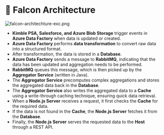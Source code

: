 # 🚀 Falcon Architecture


![falcon-architechture-exc.png](https://prod-files-secure.s3.us-west-2.amazonaws.com/2218d451-9074-449a-9e14-4ae157871206/1c5c9930-f6f6-4a85-9a15-81a64569ec14/falcon-architechture-exc.png?X-Amz-Algorithm=AWS4-HMAC-SHA256&X-Amz-Content-Sha256=UNSIGNED-PAYLOAD&X-Amz-Credential=ASIAZI2LB466V2IF3PBG%2F20250214%2Fus-west-2%2Fs3%2Faws4_request&X-Amz-Date=20250214T004952Z&X-Amz-Expires=3600&X-Amz-Security-Token=IQoJb3JpZ2luX2VjEPj%2F%2F%2F%2F%2F%2F%2F%2F%2F%2FwEaCXVzLXdlc3QtMiJHMEUCICE%2BeB9L7256wA6wbd%2Bw1BRscyHi%2BaCH%2FjtKvuFLJGK%2BAiEAlIEkgszSQY%2BRFI0T5qNmPxntKMyC43IptQ%2BxoLqIeLAq%2FwMIIRAAGgw2Mzc0MjMxODM4MDUiDLEsktcJZUmb%2FIa7OyrcA1BUqIgIdrLHegXvRVhiXvGStl07p%2BopmeDXNrEAjJbHHU9A1PmZxjU5nGn9XIr91AhX4DxS6RScovbNSUj8r9tD6TiSXf0aoxe9aJRawMFDoXEe62%2FDQqgUEC36pG6OnEpAv7KIgNcMhj6JXKmVvoBk%2BaI7cY4nU8qSfCSeqhztvmMjUqfDUsqaXItREADzSTIBzaFo5mgivx01WBIzvZpeu%2FvvAcvQiM81XeyQ0BdCNNv1bB8XmgbY%2BHFYO5lnfJJ2VfB%2B8s81jwJfPdtbod6TZ7uZp8Zctog5W9C4rxV9fTykmP6wdSDQyMbRw2h1BeM3bDonaTwq5iGdNh4yCIGHSNEGn1mQy4tJTjwgDTYVAREmp51EBFDMkvYecA4C7eELq1%2FjsS2VCZU0uKKm%2BFbt3vmU4Xk4UxBpO2Zt3WMxf6HmUusp20xaujTk1XRMqyuZxVxxKlIjFrYD8F4tgwpwrqvpf5NSEP7LOdFtDk1gjq37INFAJGt8ehQbsy%2F4xp5Pv0ePWqs3UGgEXT0%2B2onXY2ZBmlMWA%2Fy5RdywAFC7sWyL6c8SxY4Nsn7%2BzNhLE%2FKj8ROL0b4Eq%2BcSByejmXMcd3k2zJrfJy%2BCbV5mwxxHYOQy8bhVDp37tP9zMJ2Cur0GOqUBZVxs%2BYZs%2B92zvXQG6pUYYCluzgV2nCX5OhNKVWJ0BRlmyapkMJOovraKK39tgOdhUQbEvgd%2Bo7vK34e88PGNSGO7ADKjX3p2VbF4Fn5Tcw2YnCCNBuVlTLXJod2DML%2FlflB%2Br78JN5rowJHTTFA0oAGhJMayosATGYOZRz1oK35jDN2UDlsgFiuQnOzqRvArKy4748EqBuYKnYheUnzCVR7cRgW8&X-Amz-Signature=524fd3b89e25debfd014aecc4bd8aca60ddab265d05ca3b78993035c5f60e5bc&X-Amz-SignedHeaders=host&x-id=GetObject)

- **Kimble PSA, Salesforce, and Azure Blob Storage** trigger events in **Azure Data Factory** when data is updated or created.
- **Azure Data Factory** performs **data transformation** to convert raw data into a structured format.
- After transformation, the data is stored in a **Database**.
- **Azure Data Factory** sends a message to **RabbitMQ**, indicating that the data has been updated and aggregation needs to be performed.
- **RabbitMQ** queues this message, which is then picked up by the **Aggregator Service** (written in Java).
- The **Aggregator Service** precomputes complex aggregations and stores the aggregated data back in the **Database**.
- The **Aggregator Service** also writes the aggregated data to a **Cache** using a write-through caching technique, ensuring quick data retrieval.
- When a **Node.js Server** receives a request, it first checks the **Cache** for the required data.
- If the data is not found in the **Cache**, the **Node.js Server** fetches it from the **Database**.
- Finally, the **Node.js Server** serves the requested data to the **Host** through a REST API.
